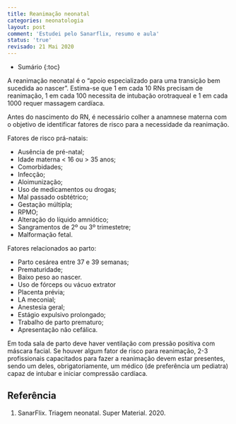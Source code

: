 ```yaml
---
title: Reanimação neonatal
categories: neonatologia
layout: post
comment: 'Estudei pelo Sanarflix, resumo e aula'
status: 'true'
revisado: 21 Mai 2020
---
```


* Sumário
{:toc}

A reanimação neonatal é o “apoio especializado para uma transição bem sucedida ao nascer”. Estima-se que 1 em cada 10 RNs precisam de reanimação, 1 em cada 100 necessita de intubação orotraqueal e 1 em cada 1000 requer massagem cardíaca.

Antes do nascimento do RN, é necessário colher a anamnese materna com o objetivo de identificar fatores de risco para a necessidade da reanimação.

Fatores de risco prá-natais:

* Ausência de pré-natal;
* Idade materna < 16 ou > 35 anos;
* Comorbidades;
* Infecção;
* Aloimunização;
* Uso de medicamentos ou drogas;
* Mal passado osbtétrico;
* Gestação múltipla;
* RPMO;
* Alteração do líquido amniótico;
* Sangramentos de 2º ou 3º trimestetre;
* Malformação fetal.

Fatores relacionados ao parto:

* Parto cesárea entre 37 e 39 semanas;
* Prematuridade;
* Baixo peso ao nascer.
* Uso de fórceps ou vácuo extrator
* Placenta prévia;
* LA meconial;
* Anestesia geral;
* Estágio expulsivo prolongado;
* Trabalho de parto prematuro;
* Apresentação não cefálica.



Em toda sala de parto deve haver ventilação com pressão positiva com máscara facial. Se houver algum fator de risco para reanimação, 2-3 profissionais capacitados para fazer a reanimação devem estar presentes, sendo um deles, obrigatoriamente, um médico (de preferência um pediatra) capaz de intubar e iniciar compressão cardíaca.

## Referência

1. SanarFlix. Triagem neonatal. Super Material. 2020. 